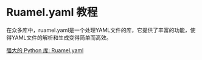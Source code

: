# Ruamel.yaml 教程

<show-structure depth="3"/>

在众多库中，ruamel.yaml是一个处理YAML文件的库，它提供了丰富的功能，使得YAML文件的解析和生成变得简单而高效。

<seealso>
<category ref="ref_docs">
    <a href="https://mp.weixin.qq.com/s/0gtVvv2ReohIOCj4M_9vqw">强大的 Python 库: Ruamel.yaml</a>
</category>
<category ref="ref_github">
</category>
<category ref="ref_issues">
</category>
<category ref="ref_hf">
</category>
<category ref="ref_ms">
</category>
</seealso>

